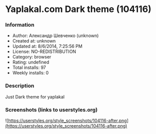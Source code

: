# Yaplakal.com Dark theme (104116)

### Information
- Author: Александр Шевченко (unknown)
- Created at: unknown
- Updated at: 8/6/2014, 7:25:56 PM
- License: NO-REDISTRIBUTION
- Category: browser
- Rating: undefined
- Total installs: 97
- Weekly installs: 0


### Description
Just Dark theme for yaplakal


### Screenshots (links to userstyles.org)
![https://userstyles.org/style_screenshots/104116-after.png](https://userstyles.org/style_screenshots/104116-after.png)


